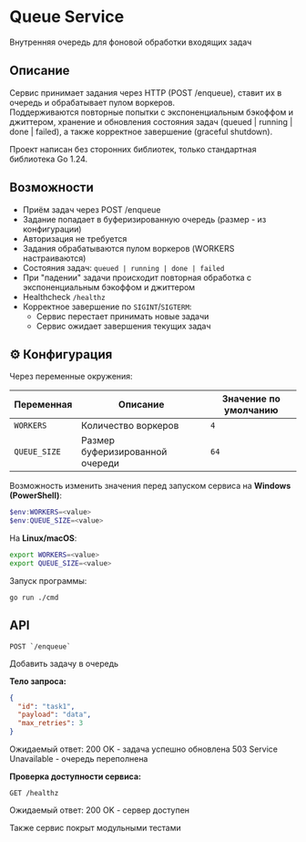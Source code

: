 # Queue Service

Внутренняя очередь для фоновой обработки входящих задач

## Описание

Сервис принимает задания через HTTP (POST /enqueue), ставит их в очередь и обрабатывает пулом воркеров.  
Поддерживаются повторные попытки с экспоненциальным бэкоффом и джиттером, хранение и обновления состояния задач (queued | running | done | failed), а также корректное завершение (graceful shutdown).  

Проект написан без сторонних библиотек, только стандартная библиотека Go 1.24.

## Возможности

- Приём задач через POST /enqueue
- Задание попадает в буферизированную очередь (размер - из конфигурации)
- Авторизация не требуется
- Задания обрабатываются пулом воркеров (WORKERS настраиваются)
- Состояния задач: `queued | running | done | failed`
- При "падении" задачи происходит повторная обработка с экспоненциальным бэкоффом и джиттером
- Healthcheck `/healthz`
- Корректное завершение по `SIGINT`/`SIGTERM`:
  - Сервис перестает принимать новые задачи
  - Сервис ожидает завершения текущих задач

## ⚙ Конфигурация

Через переменные окружения:

| Переменная    | Описание                     | Значение по умолчанию |
|---------------|------------------------------|------------------------|
| `WORKERS`     | Количество воркеров          | `4`                    |
| `QUEUE_SIZE`  | Размер буферизированной очереди | `64`                |


Возможность изменить значения перед запуском сервиса на **Windows (PowerShell)**:
```powershell
$env:WORKERS=<value>
$env:QUEUE_SIZE=<value>
```
На **Linux/macOS**:
```bash
export WORKERS=<value>
export QUEUE_SIZE=<value>
```
Запуск программы:
```
go run ./cmd
```
## API

```
POST `/enqueue`
```

Добавить задачу в очередь

**Тело запроса:**
```json
{
  "id": "task1",
  "payload": "data",
  "max_retries": 3
}
```
Ожидаемый ответ:
200 OK - задача успешно обновлена
503 Service Unavailable - очередь переполнена

**Проверка доступности сервиса:**
```
GET /healthz
```
Ожидаемый ответ:
200 OK - сервер доступен

Также сервис покрыт модульными тестами